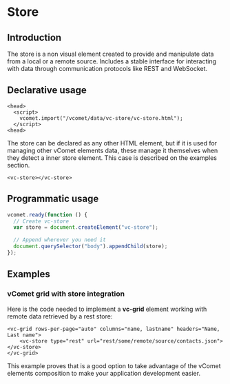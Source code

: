 # Store

## Introduction

The store is a non visual element created to provide and manipulate data from a local or a remote source. Includes a stable interface for interacting with data through communication protocols like REST and WebSocket.

## Declarative usage 

``` [html]
<head>
  <script>
    vcomet.import("/vcomet/data/vc-store/vc-store.html");
  </script>
<head>
```

The store can be declared as any other HTML element, but if it is used for managing other vComet elements data, these manage it themselves when they detect a inner store element. This case is described on the examples section.

``` [html]
<vc-store></vc-store>
```

## Programmatic usage

``` js
vcomet.ready(function () {
  // Create vc-store
  var store = document.createElement("vc-store");

  // Append wherever you need it
  document.querySelector("body").appendChild(store);
});
```

## Examples

### vComet grid with store integration 

Here is the code needed to implement a **vc-grid** element working with remote data retrieved by a rest store:

``` [html]
<vc-grid rows-per-page="auto" columns="name, lastname" headers="Name, Last name">
    <vc-store type="rest" url="rest/some/remote/source/contacts.json"></vc-store>
</vc-grid>
```

This example proves that is a good option to take advantage of the vComet elements composition to make your application development easier. 